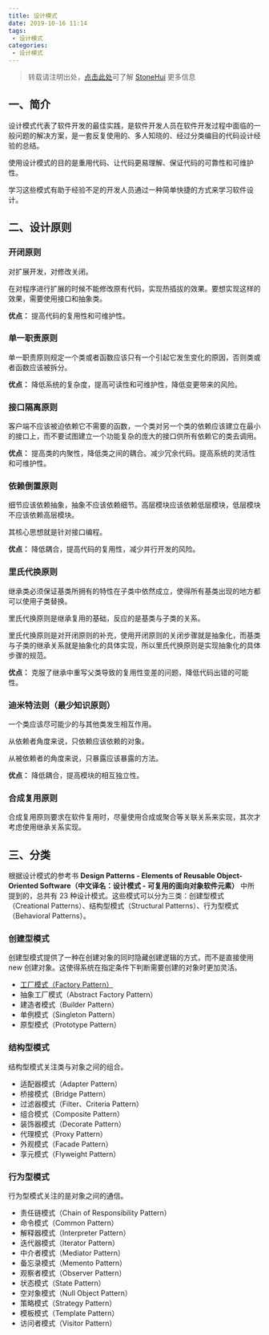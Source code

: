 ```yaml
---
title: 设计模式
date: 2019-10-16 11:14
tags:
 - 设计模式
categories:
 - 设计模式
---
```


> 转载请注明出处，[点击此处](https://shichaohui.github.io/)可了解 [StoneHui](https://shichaohui.github.io/) 更多信息

## 一、简介

设计模式代表了软件开发的最佳实践，是软件开发人员在软件开发过程中面临的一般问题的解决方案，是一套反复使用的、多人知晓的、经过分类编目的代码设计经验的总结。

使用设计模式的目的是重用代码、让代码更易理解、保证代码的可靠性和可维护性。

学习这些模式有助于经验不足的开发人员通过一种简单快捷的方式来学习软件设计。

## 二、设计原则

### 开闭原则

对扩展开发，对修改关闭。

在对程序进行扩展的时候不能修改原有代码，实现热插拔的效果。要想实现这样的效果，需要使用接口和抽象类。

**优点：** 提高代码的复用性和可维护性。

### 单一职责原则

单一职责原则规定一个类或者函数应该只有一个引起它发生变化的原因，否则类或者函数应该被拆分。

**优点：** 降低系统的复杂度，提高可读性和可维护性，降低变更带来的风险。

### 接口隔离原则

客户端不应该被迫依赖它不需要的函数，一个类对另一个类的依赖应该建立在最小的接口上，而不要试图建立一个功能复杂的庞大的接口供所有依赖它的类去调用。

**优点：** 提高类的内聚性，降低类之间的耦合。减少冗余代码。提高系统的灵活性和可维护性。

### 依赖倒置原则

细节应该依赖抽象，抽象不应该依赖细节。高层模块应该依赖低层模块，低层模块不应该依赖高层模块。

其核心思想就是针对接口编程。

**优点：** 降低耦合，提高代码的复用性，减少并行开发的风险。

### 里氏代换原则

继承类必须保证基类所拥有的特性在子类中依然成立，使得所有基类出现的地方都可以使用子类替换。

里氏代换原则是继承复用的基础，反应的是基类与子类的关系。

里氏代换原则是对开闭原则的补充，使用开闭原则的关闭步骤就是抽象化，而基类与子类的继承关系就是抽象化的具体实现，所以里氏代换原则是实现抽象化的具体步骤的规范。

**优点：** 克服了继承中重写父类导致的复用性变差的问题，降低代码出错的可能性。

### 迪米特法则（最少知识原则）

一个类应该尽可能少的与其他类发生相互作用。

从依赖者角度来说，只依赖应该依赖的对象。

从被依赖者的角度来说，只暴露应该暴露的方法。

**优点：** 降低耦合，提高模块的相互独立性。

### 合成复用原则

合成复用原则要求在软件复用时，尽量使用合成或聚合等关联关系来实现，其次才考虑使用继承关系实现。

## 三、分类

根据设计模式的参考书 **Design Patterns - Elements of Reusable Object-Oriented Software（中文译名：设计模式 - 可复用的面向对象软件元素）** 中所提到的，总共有 23 种设计模式。这些模式可以分为三类：创建型模式（Creational Patterns）、结构型模式（Structural Patterns）、行为型模式（Behavioral Patterns）。

### 创建型模式

创建型模式提供了一种在创建对象的同时隐藏创建逻辑的方式，而不是直接使用 new 创建对象。这使得系统在指定条件下判断需要创建的对象时更加灵活。

* [工厂模式（Factory Pattern）](https://blog.csdn.net/u014165119/article/details/102590569)
* 抽象工厂模式（Abstract Factory Pattern）
* 建造者模式（Builder Pattern）
* 单例模式（Singleton Pattern）
* 原型模式（Prototype Pattern）

### 结构型模式

结构型模式关注类与对象之间的组合。

* 适配器模式（Adapter Pattern）
* 桥接模式（Bridge Pattern）
* 过滤器模式（Filter、Criteria Pattern）
* 组合模式（Composite Pattern）
* 装饰器模式（Decorate Pattern）
* 代理模式（Proxy Pattern）
* 外观模式（Facade Pattern）
* 享元模式（Flyweight Pattern）

### 行为型模式

行为型模式关注的是对象之间的通信。

* 责任链模式（Chain of Responsibility Pattern）
* 命令模式（Common Pattern）
* 解释器模式（Interpreter Pattern）
* 迭代器模式（Iterator Pattern）
* 中介者模式（Mediator Pattern）
* 备忘录模式（Memento Pattern）
* 观察者模式（Observer Pattern）
* 状态模式（State Pattern）
* 空对象模式（Null Object Pattern）
* 策略模式（Strategy Pattern）
* 模板模式（Template Pattern）
* 访问者模式（Visitor Pattern）